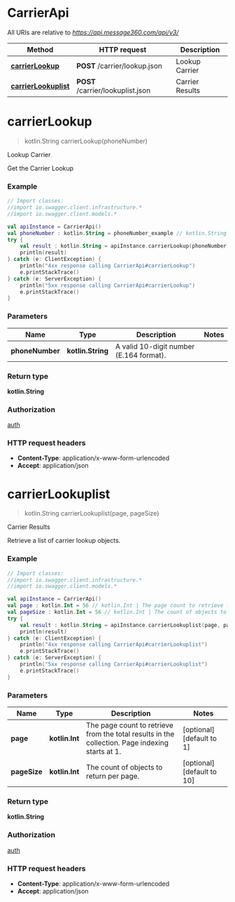 # CarrierApi

All URIs are relative to *https://api.message360.com/api/v3/*

Method | HTTP request | Description
------------- | ------------- | -------------
[**carrierLookup**](CarrierApi.md#carrierLookup) | **POST** /carrier/lookup.json | Lookup Carrier
[**carrierLookuplist**](CarrierApi.md#carrierLookuplist) | **POST** /carrier/lookuplist.json | Carrier Results


<a name="carrierLookup"></a>
# **carrierLookup**
> kotlin.String carrierLookup(phoneNumber)

Lookup Carrier

Get the Carrier Lookup

### Example
```kotlin
// Import classes:
//import io.swagger.client.infrastructure.*
//import io.swagger.client.models.*

val apiInstance = CarrierApi()
val phoneNumber : kotlin.String = phoneNumber_example // kotlin.String | A valid 10-digit number (E.164 format).
try {
    val result : kotlin.String = apiInstance.carrierLookup(phoneNumber)
    println(result)
} catch (e: ClientException) {
    println("4xx response calling CarrierApi#carrierLookup")
    e.printStackTrace()
} catch (e: ServerException) {
    println("5xx response calling CarrierApi#carrierLookup")
    e.printStackTrace()
}
```

### Parameters

Name | Type | Description  | Notes
------------- | ------------- | ------------- | -------------
 **phoneNumber** | **kotlin.String**| A valid 10-digit number (E.164 format). |

### Return type

**kotlin.String**

### Authorization

[auth](../README.md#auth)

### HTTP request headers

 - **Content-Type**: application/x-www-form-urlencoded
 - **Accept**: application/json

<a name="carrierLookuplist"></a>
# **carrierLookuplist**
> kotlin.String carrierLookuplist(page, pageSize)

Carrier Results

Retrieve a list of carrier lookup objects.

### Example
```kotlin
// Import classes:
//import io.swagger.client.infrastructure.*
//import io.swagger.client.models.*

val apiInstance = CarrierApi()
val page : kotlin.Int = 56 // kotlin.Int | The page count to retrieve from the total results in the collection. Page indexing starts at 1.
val pageSize : kotlin.Int = 56 // kotlin.Int | The count of objects to return per page.
try {
    val result : kotlin.String = apiInstance.carrierLookuplist(page, pageSize)
    println(result)
} catch (e: ClientException) {
    println("4xx response calling CarrierApi#carrierLookuplist")
    e.printStackTrace()
} catch (e: ServerException) {
    println("5xx response calling CarrierApi#carrierLookuplist")
    e.printStackTrace()
}
```

### Parameters

Name | Type | Description  | Notes
------------- | ------------- | ------------- | -------------
 **page** | **kotlin.Int**| The page count to retrieve from the total results in the collection. Page indexing starts at 1. | [optional] [default to 1]
 **pageSize** | **kotlin.Int**| The count of objects to return per page. | [optional] [default to 10]

### Return type

**kotlin.String**

### Authorization

[auth](../README.md#auth)

### HTTP request headers

 - **Content-Type**: application/x-www-form-urlencoded
 - **Accept**: application/json

